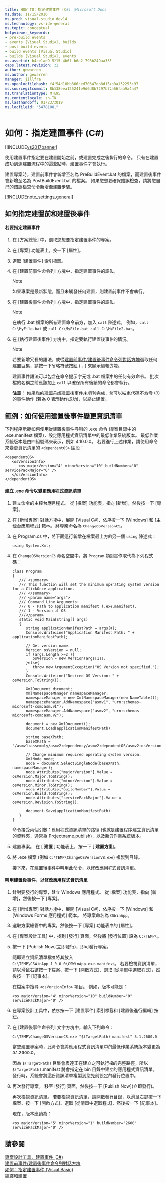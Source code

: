 ```yaml
---
title: HOW TO：指定建置事件 (C#) |Microsoft Docs
ms.date: 11/15/2016
ms.prod: visual-studio-dev14
ms.technology: vs-ide-general
ms.topic: conceptual
helpviewer_keywords:
- pre-build events
- events [Visual Studio], builds
- post-build events
- build events [Visual Studio]
- builds [Visual Studio], events
ms.assetid: b4ce1ad9-5215-4b6f-b6a2-798b249aa335
caps.latest.revision: 21
author: gewarren
ms.author: gewarren
manager: jillfra
ms.openlocfilehash: f4f54d10bb366ced70347db8d154b0a132253c97
ms.sourcegitcommit: 8b538eea125241e9d6d8b7297b72a66faa9a4a47
ms.translationtype: MTE95
ms.contentlocale: zh-TW
ms.lasthandoff: 01/23/2019
ms.locfileid: "54781081"
---
```

# <a name="how-to-specify-build-events-c"></a>如何：指定建置事件 (C#)
[!INCLUDE[vs2017banner](../includes/vs2017banner.md)]

使用建置事件指定要在建置開始之前，或建置完成之後執行的命令。 只有在建置成功到達建置流程中的這些點時，建置事件才會執行。  
  
 建置專案時，建置前事件會新增至名為 PreBuildEvent.bat 的檔案，而建置後事件會新增至名為 PostBuildEvent.bat 的檔案。 如果您想要確保錯誤檢查，請將您自己的錯誤檢查命令新增至建置步驟。  
  
 [!INCLUDE[note_settings_general](../includes/note-settings-general-md.md)]  
  
## <a name="how-to-specify-pre-build-and-post-build-events"></a>如何指定建置前和建置後事件  
  
#### <a name="to-specify-a-build-event"></a>若要指定建置事件  
  
1.  在 [方案總管] 中，選取您想要指定建置事件的專案。  
  
2.  在 [專案] 功能表上，按一下 [屬性]。  
  
3.  選取 [建置事件] 索引標籤。  
  
4.  在 [建置前事件命令列] 方塊中，指定建置事件的語法。  
  
    > [!NOTE]
    >  如果專案是最新狀態，而且未觸發任何建置，則建置前事件不會執行。  
  
5.  在 [建置後事件命令列] 方塊中，指定建置事件的語法。  
  
    > [!NOTE]
    >  在執行 .bat 檔案的所有建置命令前方，加入 `call` 陳述式。 例如，`call C:\MyFile.bat` 或 `call C:\MyFile.bat call C:\MyFile2.bat`。  
  
6.  在 [執行建置後事件] 方塊中，指定要執行建置後事件的情況。  
  
    > [!NOTE]
    >  若要新增冗長的語法，或從[建置前事件/建置後事件命令列對話方塊](../ide/reference/pre-build-event-post-build-event-command-line-dialog-box.md)選取任何建置巨集，請按一下省略符號按鈕 (**…**) 來顯示編輯方塊。  
  
     建置事件語法可以包含在命令提示字元或 .bat 檔案中的任何有效命令。 批次檔的名稱之前應該加上 `call` 以確保所有後續的命令都會執行。  
  
     **注意：** 如果您的建置前或建置後事件未順利完成，您可以結束代碼不為零 (0) 的事件動作 (若為 0 表示動作成功)，以終止建置。  
  
## <a name="example-how-to-change-manifest-information-by-using-a-post-build-event"></a>範例：如何使用建置後事件變更資訊清單  
 下列程序示範如何使用從建置後事件呼叫的 .exe 命令 (專案目錄中的 .exe.manifest 檔案)，設定應用程式資訊清單中的最低作業系統版本。 最低作業系統版本是由四組號碼來表示，例如 4.10.0.0。 若要進行上述作業，請使用命令來變更資訊清單的 `<dependentOS>` 區段：  
  
```  
<dependentOS>  
   <osVersionInfo>  
      <os majorVersion="4" minorVersion="10" buildNumber="0" servicePackMajor="0" />  
   </osVersionInfo>  
</dependentOS>  
```  
  
#### <a name="to-create-an-exe-command-to-change-the-application-manifest"></a>建立 .exe 命令以變更應用程式資訊清單  
  
1. 建立命令的主控台應用程式。 從 [檔案] 功能表，指向 [新增]，然後按一下 [專案]。  
  
2. 在 [新增專案] 對話方塊中，展開 [Visual C#]、依序按一下 [Windows] 和 [主控台應用程式] 範本。 將專案命名為 `ChangeOSVersionCS`。  
  
3. 在 Program.cs 中，將下面這行新增在檔案最上方的另一個 `using` 陳述式：  
  
   ```  
   using System.Xml;  
   ```  
  
4. 在 `ChangeOSVersionCS` 命名空間中，將 `Program` 類別實作取代為下列程式碼：  
  
   ```  
   class Program  
   {  
      /// <summary>  
      /// This function will set the minimum operating system version for a ClickOnce application.  
      /// </summary>  
      /// <param name="args">  
      /// Command Line Arguments:  
      /// 0 - Path to application manifest (.exe.manifest).  
      /// 1 - Version of OS  
      ///</param>  
      static void Main(string[] args)  
      {  
         string applicationManifestPath = args[0];  
         Console.WriteLine("Application Manifest Path: " + applicationManifestPath);  
  
         // Get version name.  
         Version osVersion = null;  
         if (args.Length >=2 ){  
            osVersion = new Version(args[1]);  
         }else{  
            throw new ArgumentException("OS Version not specified.");  
         }  
         Console.WriteLine("Desired OS Version: " + osVersion.ToString());  
  
         XmlDocument document;  
         XmlNamespaceManager namespaceManager;  
         namespaceManager = new XmlNamespaceManager(new NameTable());  
         namespaceManager.AddNamespace("asmv1", "urn:schemas-microsoft-com:asm.v1");  
         namespaceManager.AddNamespace("asmv2", "urn:schemas-microsoft-com:asm.v2");  
  
         document = new XmlDocument();  
         document.Load(applicationManifestPath);  
  
         string baseXPath;  
         baseXPath = "/asmv1:assembly/asmv2:dependency/asmv2:dependentOS/asmv2:osVersionInfo/asmv2:os";  
  
         // Change minimum required operating system version.  
         XmlNode node;  
         node = document.SelectSingleNode(baseXPath, namespaceManager);  
         node.Attributes["majorVersion"].Value = osVersion.Major.ToString();  
         node.Attributes["minorVersion"].Value = osVersion.Minor.ToString();  
         node.Attributes["buildNumber"].Value = osVersion.Build.ToString();  
         node.Attributes["servicePackMajor"].Value = osVersion.Revision.ToString();  
  
         document.Save(applicationManifestPath);  
      }  
   }  
   ```  
  
    命令接受兩個引數：應用程式資訊清單的路徑 (也就是建置程序建立資訊清單的資料夾，通常為 Projectname.publish)，以及新的作業系統版本。  
  
5. 建置專案。 在 [ **建置** ] 功能表上，按一下 [ **建置方案**]。  
  
6. 將 .exe 檔案 (例如 `C:\TEMP\ChangeOSVersionVB.exe`) 複製到目錄。  
  
   接下來，在建置後事件中叫用此命令，以修改應用程式資訊清單。  
  
#### <a name="to-invoke-a-post-build-event-to-modify-the-application-manifest"></a>叫用建置後事件，以修改應用程式資訊清單  
  
1.  針對要發行的專案，建立 Windows 應用程式。 從 [檔案] 功能表，指向 [新增]，然後按一下 [專案]。  
  
2.  在 [新增專案] 對話方塊中，展開 [Visual C#]、依序按一下 [Windows] 和 [Windows Forms 應用程式] 範本。 將專案命名為 `CSWinApp`。  
  
3.  選取方案總管中的專案，然後按一下 [專案] 功能表中的 [屬性]。  
  
4.  在 [專案設計工具] 中，找到 [發行] 頁面，然後將 [發行位置] 設為 `C:\TEMP\`。  
  
5.  按一下 [Publish Now]\(立即發行)，即可發行專案。  
  
     隨即建立資訊清單檔並將其放入`C:\TEMP\CSWinApp_1_0_0_0\CSWinApp.exe.manifest`。 若要檢視資訊清單，請以滑鼠右鍵按一下檔案、按一下 [開啟方式]、選取 [從清單中選取程式]，然後按一下 [記事本]。  
  
     在檔案中搜尋 `<osVersionInfo>` 項目。 例如，版本可能是：  
  
    ```  
    <os majorVersion="4" minorVersion="10" buildNumber="0" servicePackMajor="0" />  
    ```  
  
6.  在專案設計工具中，依序按一下 [建置事件] 索引標籤和 [建置後進行編輯] 按鈕。  
  
7.  在 [建置後事件命令列] 文字方塊中，輸入下列命令：  
  
     `C:\TEMP\ChangeOSVersionCS.exe "$(TargetPath).manifest" 5.1.2600.0`  
  
     當您建置專案時，此命令會將應用程式資訊清單中的最低作業系統版本變更為 5.1.2600.0。  
  
     因為 `$(TargetPath)` 巨集會表達正在建立之可執行檔的完整路徑，所以 `$(TargetPath)`.manifest 將會指定在 bin 目錄中建立的應用程式資訊清單。 發行時，系統會將這份資訊清單複製到您先前設定的發行位置中。  
  
8.  再次發行專案。 移至 [發行] 頁面，然後按一下 [Publish Now]\(立即發行)。  
  
     再次檢視資訊清單。 若要檢視資訊清單，請開啟發行目錄，以滑鼠右鍵按一下檔案、按一下 [開啟方式]、選取 [從清單中選取程式]，然後按一下 [記事本]。  
  
     現在，版本應讀為：  
  
    ```  
    <os majorVersion="5" minorVersion="1" buildNumber="2600" servicePackMajor="0" />  
    ```  
  
## <a name="see-also"></a>請參閱  
 [專案設計工具、建置事件 (C#)](../ide/reference/build-events-page-project-designer-csharp.md)   
 [建置前事件/建置後事件命令列對話方塊](../ide/reference/pre-build-event-post-build-event-command-line-dialog-box.md)   
 [如何：指定建置事件 (Visual Basic)](../ide/how-to-specify-build-events-visual-basic.md)   
 [編譯和建置](../ide/compiling-and-building-in-visual-studio.md)
